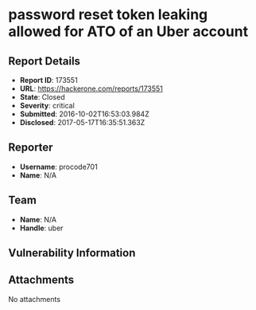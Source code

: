 # password reset token leaking allowed for ATO of an Uber account

## Report Details
- **Report ID**: 173551
- **URL**: https://hackerone.com/reports/173551
- **State**: Closed
- **Severity**: critical
- **Submitted**: 2016-10-02T16:53:03.984Z
- **Disclosed**: 2017-05-17T16:35:51.363Z

## Reporter
- **Username**: procode701
- **Name**: N/A

## Team
- **Name**: N/A
- **Handle**: uber

## Vulnerability Information


## Attachments
No attachments
